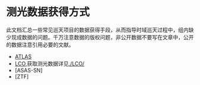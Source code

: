 # 测光数据获得方式
此文档汇总一些常见巡天项目的数据获得手段，从而指导时域巡天过程中，组内缺少现成数据的问题。千万注意数据的版权问题，非公开数据不要写在文章中，公开的数据注意引用必要的文献。
- [ATLAS](https://fallingstar-data.com/forcedphot/)
- [LCO](https://supernova.exchange/public/),获取测光数据详见[./LCO/](./LCO/)
- [ASAS-SN]
- [ZTF]